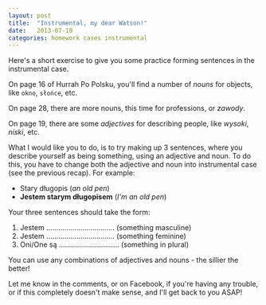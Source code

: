 ```yaml
---
layout: post
title:  "Instrumental, my dear Watson!"
date:   2013-07-10
categories: homework cases instrumental
---
```


Here's a short exercise to give you some practice forming sentences in the instrumental case.

On page 16 of Hurrah Po Polsku, you'll find a number of *nouns* for objects, like `okno`, `słońce`, etc.

On page 28, there are more nouns, this time for professions, or *zawody*.

On page 19, there are some *adjectives* for describing people, like *wysoki*, *niski*, etc.

What I would like you to do, is to try making up 3 sentences, where you describe yourself as being something, using an adjective and noun. To do this, you have to change both the adjective and noun into instrumental case (see the previous recap). For example:

- Stary długopis (*an old pen*)
- **Jestem starym długopisem** (*I'm an old pen*)

Your three sentences should take the form:

1. Jestem .................................. (something masculine)
2. Jestem .................................. (something feminine)
3. Oni/One są .............................. (something in plural)

You can use any combinations of adjectives and nouns - the sillier the better!

Let me know in the comments, or on Facebook, if you're having any trouble, or if this completely doesn't make sense, and I'll get back to you ASAP!
